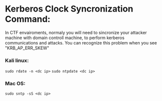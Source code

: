 # Kerberos Clock Syncronization Command:
In CTF envairoments, normaly you will need to sincronize your attacker machine with domain controll machine, to perform kerberos communications and attacks.
You can recognize this problem when you see "KRB_AP_ERR_SKEW"

### Kali linux:
`sudo rdate -n <dc ip>`
`sudo ntpdate <dc ip>`

### Mac OS:
`sudo sntp -sS <dc ip>`

